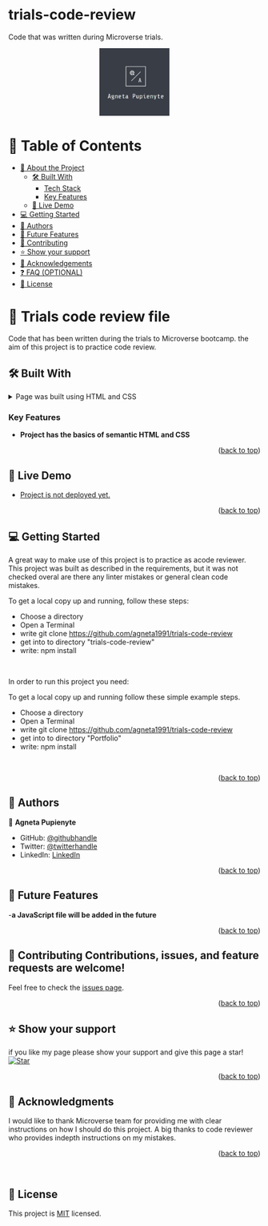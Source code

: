 # trials-code-review
Code that was written during Microverse trials.

<a name="readme-top"></a>

<div align="center">
  
  <img src="logo.jpg" alt="logo" width="140"  height="auto" />
  <br/>

</div>

# 📗 Table of Contents

- [📖 About the Project](#about-project)
  - [🛠 Built With](#built-with)
    - [Tech Stack](#tech-stack)
    - [Key Features](#key-features)
  - [🚀 Live Demo](#live-demo)
- [💻 Getting Started](#getting-started)
- [👥 Authors](#authors)
- [🔭 Future Features](#future-features)
- [🤝 Contributing](#contributing)
- [⭐️ Show your support](#support)
- [🙏 Acknowledgements](#acknowledgements)
- [❓ FAQ (OPTIONAL)](#faq)
- [📝 License](#license)


# 📖 Trials code review file <a name="trials-code-review"></a>

Code that has been written during the trials to Microverse bootcamp. 
the aim of this project is to practice code review.

## 🛠 Built With <a name="built-with"></a>

<details>
  <summary>Page was built using HTML and CSS</summary>
</details>


### Key Features <a name="key-features"></a>



- **Project has the basics of semantic HTML and CSS**


<p align="right">(<a href="#readme-top">back to top</a>)</p>



## 🚀 Live Demo <a name="live-demo"></a>


- [Project is not deployed yet.]()

<p align="right">(<a href="#readme-top">back to top</a>)</p>


## 💻 Getting Started <a name="getting-started"></a>

A great way to make use of this project is to practice as acode reviewer.
This project was built as described in the requirements, but it was not checked overal are there any linter mistakes or general clean code mistakes.

To get a local copy up and running, follow these steps:
<br>
- Choose a directory
- Open a Terminal
- write git clone https://github.com/agneta1991/trials-code-review
- get into to directory "trials-code-review"
- write: npm install


<br>


In order to run this project you need:

To get a local copy up and running follow these simple example steps.

- Choose a directory
- Open a Terminal
- write git clone https://github.com/agneta1991/trials-code-review
- get into to directory "Portfolio"
- write: npm install


<br>

<p align="right">(<a href="#readme-top">back to top</a>)</p>


## 👥 Authors <a name="authors"></a>


👤 **Agneta Pupienyte**

- GitHub: [@githubhandle](https://github.com/agneta1991)
- Twitter: [@twitterhandle](https://twitter.com/pupienytea)
- LinkedIn: [LinkedIn](https://www.linkedin.com/in/agneta-pupienyte-124a27256/?originalSubdomain=lt)


<p align="right">(<a href="#readme-top">back to top</a>)</p>



## 🔭 Future Features <a name="future-features"></a>


-**a JavaScript file will be added in the future**


<p align="right">(<a href="#readme-top">back to top</a>)</p>


## 🤝 Contributing <a name="contributing"></a>Contributions, issues, and feature requests are welcome!

Feel free to check the [issues page](https://github.com/agneta1991/trials-code-review/issues).

<p align="right">(<a href="#readme-top">back to top</a>)</p>



## ⭐️ Show your support <a name="support"></a>

if you like my page please show your support and give this page a star!
<br>
[![Star](https://img.shields.io/github/stars/agneta1991/trials-code-review?style=social)](https://github.com/agneta1991/trials-code-review)



<p align="right">(<a href="#readme-top">back to top</a>)</p>


## 🙏 Acknowledgments <a name="acknowledgements"></a>

I would like to thank Microverse team for providing me with clear instructions on how I should do this project. A big thanks to code reviewer who provides indepth instructions on my mistakes.

<p align="right">(<a href="#readme-top">back to top</a>)</p>
<br>

## 📝 License <a name="license"></a>

This project is [MIT](./LICENSE) licensed.